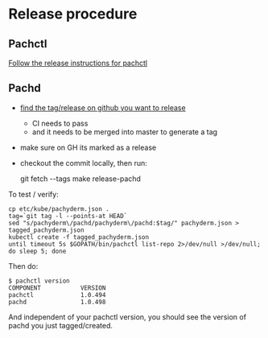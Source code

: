 # Release procedure


## Pachctl

[Follow the release instructions for pachctl](https://github.com/pachyderm/homebrew-tap/blob/master/README.md)

## Pachd

- [find the tag/release on github you want to release](https://github.com/pachyderm/pachyderm/releases)
  - CI needs to pass
  - and it needs to be merged into master to generate a tag
- make sure on GH its marked as a release
- checkout the commit locally, then run:

    git fetch --tags
    make release-pachd

To test / verify:

    cp etc/kube/pachyderm.json .
    tag=`git tag -l --points-at HEAD`
    sed "s/pachyderm\/pachd/pachyderm\/pachd:$tag/" pachyderm.json > tagged_pachyderm.json
    kubectl create -f tagged_pachyderm.json
    until timeout 5s $GOPATH/bin/pachctl list-repo 2>/dev/null >/dev/null; do sleep 5; done

Then do:

    $ pachctl version
    COMPONENT           VERSION             
    pachctl             1.0.494             
    pachd               1.0.498     

And independent of your pachctl version, you should see the version of pachd you just tagged/created.